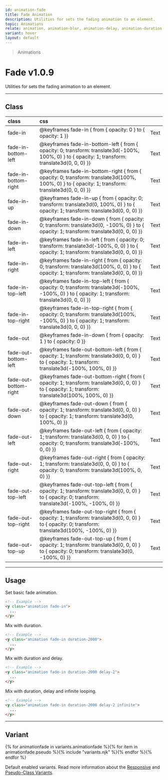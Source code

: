 ```yaml
---
id: animation-fade
title: Fade Animation
description: Utilities for sets the fading animation to an element.
topic: Animations
relate: animation, animation-blur, animation-delay, animation-duration, animation-loop, animation-roll, animation-slide
variant: hover
layout: default
---
```


> Animations

# Fade <span class="ml-1 px-2 py-1 text-sm text-gray-600 (dark)text-charcoal-100 bg-gray-300 (dark)bg-gray-600">v1.0.9</span>

Utilities for sets the fading animation to an element.

---

## Class

| <span class="px-3 py-1 text-white (dark)text-charcoal-100 bg-charcoal-100 (dark)bg-gray-600 rounded-full">class</span> | <span class="px-3 py-1 text-white (dark)text-charcoal-100 bg-charcoal-100 (dark)bg-gray-600 rounded-full">css</span> | |
|:--|:--|:-:|
| fade-in | @keyframes fade-in { from { opacity: 0 } to { opacity: 1 }} | <y class="text-lg animation fade-in duration-800 delay-2 loop-infinite">Text</y> |
| fade-in-bottom-left | @keyframes fade-in-bottom-left { from { opacity: 0; transform: translate3d(-100%, 100%, 0) } to { opacity: 1; transform: translate3d(0, 0, 0) }} | <y class="text-lg animation fade-in-bottom-left duration-800 delay-2 loop-infinite">Text</y> |
| fade-in-bottom-right | @keyframes fade-in-bottom-right { from { opacity: 0; transform: translate3d(100%, 100%, 0) } to { opacity: 1; transform: translate3d(0, 0, 0) }} | <y class="text-lg animation fade-in-bottom-right duration-800 delay-2 loop-infinite">Text</y> |
| fade-in-up | @keyframes fade-in-up { from { opacity: 0; transform: translate3d(0, 100%, 0) } to { opacity: 1; transform: translate3d(0, 0, 0) }} | <y class="text-lg animation fade-in-up duration-800 delay-2 loop-infinite">Text</y> |
| fade-in-down | @keyframes fade-in-down { from { opacity: 0; transform: translate3d(0, -100%, 0) } to { opacity: 1; transform: translate3d(0, 0, 0) }} | <y class="text-lg animation fade-in-down duration-800 delay-2 loop-infinite">Text</y> |
| fade-in-left | @keyframes fade-in-left { from { opacity: 0; transform: translate3d(-100%, 0, 0) } to { opacity: 1; transform: translate3d(0, 0, 0) }} | <y class="text-lg animation fade-in-left duration-800 delay-2 loop-infinite">Text</y> |
| fade-in-right | @keyframes fade-in-right { from { opacity: 0; transform: translate3d(100%, 0, 0) } to { opacity: 1; transform: translate3d(0, 0, 0) }} | <y class="text-lg animation fade-in-right duration-800 delay-2 loop-infinite">Text</y> |
| fade-in-top-left | @keyframes fade-in-top-left { from { opacity: 0; transform: translate3d(-100%, -100%, 0) } to { opacity: 1; transform: translate3d(0, 0, 0) }} | <y class="text-lg animation fade-in-top-left duration-800 delay-2 loop-infinite">Text</y> |
| fade-in-top-right | @keyframes fade-in-top-right { from { opacity: 0; transform: translate3d(100%, -100%, 0) } to { opacity: 1; transform: translate3d(0, 0, 0) }} | <y class="text-lg animation fade-in-top-right duration-800 delay-2 loop-infinite">Text</y> |
| fade-out | @keyframes fade-in-down { from { opacity: 1 } to { opacity: 0 }} | <y class="text-lg animation fade-out duration-800 delay-2 loop-infinite">Text</y> |
| fade-out-bottom-left | @keyframes fade-out-bottom-left { from { opacity: 1; transform: translate3d(0, 0, 0) } to { opacity: 1; transform: translate3d(-100%, 100%, 0) }} | <y class="text-lg animation fade-out-bottom-left duration-800 delay-2 loop-infinite">Text</y> |
| fade-out-bottom-right | @keyframes fade-out-bottom-right { from { opacity: 1; transform: translate3d(0, 0, 0) } to { opacity: 1; transform: translate3d(100%, 100%, 0) }} | <y class="text-lg animation fade-out-bottom-right duration-800 delay-2 loop-infinite">Text</y> |
| fade-out-down | @keyframes fade-out-down { from { opacity: 1; transform: translate3d(0, 0, 0) } to { opacity: 1; transform: translate3d(0, 100%, 0) }} | <y class="text-lg animation fade-out-down duration-800 delay-2 loop-infinite">Text</y> |
| fade-out-left | @keyframes fade-out-left { from { opacity: 1; transform: translate3d(0, 0, 0) } to { opacity: 0; transform: translate3d(-100%, 0, 0) }} | <y class="text-lg animation fade-out-left duration-800 delay-2 loop-infinite">Text</y> |
| fade-out-right | @keyframes fade-out-right { from { opacity: 1; transform: translate3d(0, 0, 0) } to { opacity: 0; transform: translate3d(100%, 0, 0) }} | <y class="text-lg animation fade-out-right duration-800 delay-2 loop-infinite">Text</y> |
| fade-out-top-left | @keyframes fade-out-top-left { from { opacity: 1; transform: translate3d(0, 0, 0) } to { opacity: 0; transform: translate3d(-100%, -100%, 0) }} | <y class="text-lg animation fade-out-top-left duration-800 delay-2 loop-infinite">Text</y> |
| fade-out-top-right | @keyframes fade-out-top-right { from { opacity: 1; transform: translate3d(0, 0, 0) } to { opacity: 0; transform: translate3d(100%, -100%, 0) }} | <y class="text-lg animation fade-out-top-right duration-800 delay-2 loop-infinite">Text</y> |
| fade-out-top-up | @keyframes fade-out-top-up { from { opacity: 1; transform: translate3d(0, 0, 0) } to { opacity: 0; transform: translate3d(0, -100%, 0) }} | <y class="text-lg animation fade-out-top-up duration-800 delay-2 loop-infinite">Text</y> |

---

## Usage

Set basic fade animation.

```html
<!-- Example -->
<y class="animation fade-in">
  ...
</y>
```

Mix with duration.

```html
<!-- Example -->
<y class="animation fade-in duration-2000">
  ...
</y>
```

Mix with duration and delay.

```html
<!-- Example -->
<y class="animation fade-in duration-2000 delay-2">
  ...
</y>
```

Mix with duration, delay and infinite looping.

```html
<!-- Example -->
<y class="animation fade-in duration-2000 delay-2 infinite">
  ...
</y>
```

---

## Variant

<y class="flex flex-gap-2 flex-wrap justify-start items-center">{% for animationfade in variants.animationfade %}{% for item in animationfade.pseudo %}{% include "variants.njk" %}{% endfor %}{% endfor %}</y>

Default enabled variants. Read more information about the [Responsive](/responsive) and [Pseudo-Class Variants](/pseudo-class-variants/).

